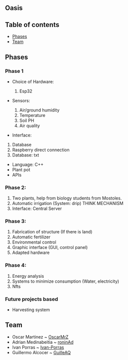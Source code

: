 ## Oasis

## Table of contents
- [Phases](#phases) 
- [Team](#team) 


## Phases
### Phase 1 
- Choice of Hardware:
  1. Esp32
   
- Sensors:
  1. Air/ground humidity
  2. Temperature
  3. Soil PH
  4. Air quality
 
 - Interface:
  1. Database
  2. Raspberry direct connection
  3. Database: txt
  
 - Language: C++
 - Plant pot
 - APIs
 
 ### Phase 2:
  1. Two plants, help from biology students from Mostoles.
  2. Automatic irrigation (System: drip) THINK MECHANISM
  3. Interface: Central Server
 
 ### Phase 3:
  1. Fabrication of structure (If there is land)
  2. Automatic fertilizer
  3. Environmental control
  4. Graphic interface (GUI, control panel)
  5. Adapted hardware

### Phase 4:
 1. Energy analysis
 2. Systems to minimize consumption (Water, electricity)
 3. Nfts 

### Future projects based
- Harvesting system 


## Team 
- Oscar Martinez ~ [OscarMrZ](https://github.com/OscarMrZ)
- Adrian Medinabeitia ~ [roninAd](https://github.com/roninAd)
- Ivan Porras ~ [Ivan-Porras](https://github.com/Ivan-Porras)
- Guillermo Alcocer ~ [GuilleAQ](https://github.com/GuilleAQ)
